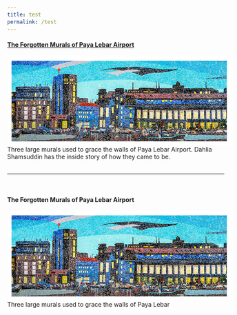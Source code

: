 ```yaml
---
title: test
permalink: /test
---
```

#### [**The Forgotten Murals of Paya Lebar Airport**](https://biblioasia.nlb.gov.sg/vol-17/issue-2/jul-sep-2021/murals)
<img src="/images/vol-17-issue-2/murals/Mural_Main2.jpg" style="float:left; width:500px; height:auto;  border:10px solid #FFFFFF"> <style>
responsive {max-width: 100%  height: auto;} </style>
Three large murals used to grace the walls of Paya Lebar Airport. Dahlia Shamsuddin has the inside story of how they came to be.
<br>
<br>
<hr>
<br>
	 
 <div class="container">
<div><a style="text-decoration:none; href=" target="_blank">
<h4><strong>The Forgotten Murals of Paya Lebar Airport</strong></h4> <img src="/images/vol-17-issue-2/murals/Mural_Main2.jpg" style="float:left; width:500px; height:auto;  border:10px solid #FFFFFF">	</strong></strong></a></div> <p>Three large murals used to grace the walls of Paya Lebar </p>
	</div>